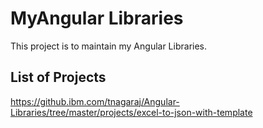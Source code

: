 # MyAngular Libraries

This project is to maintain my Angular Libraries.

## List of Projects
https://github.ibm.com/tnagaraj/Angular-Libraries/tree/master/projects/excel-to-json-with-template
